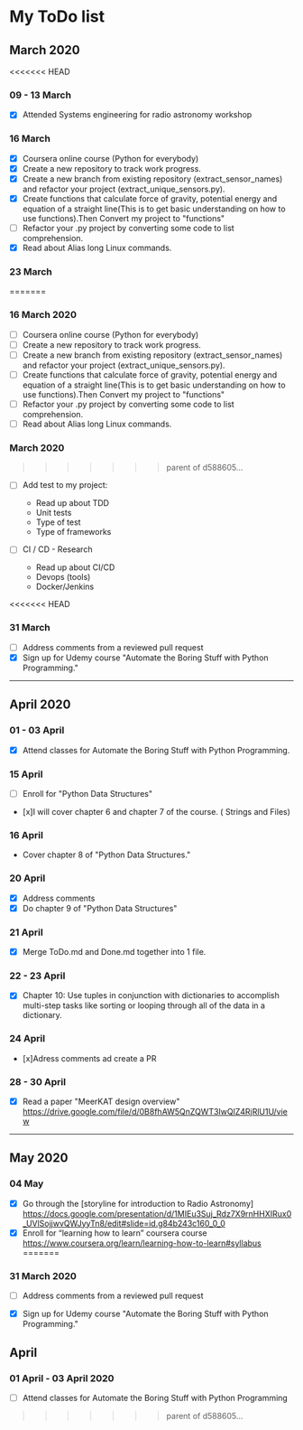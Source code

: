 # My ToDo list

## March 2020

<<<<<<< HEAD

### 09 - 13 March 

- [x] Attended Systems engineering for radio astronomy workshop


### 16 March 

- [x] Coursera online course (Python for everybody)
- [x] Create a new repository to track  work progress.
- [x] Create a new branch from existing repository (extract_sensor_names) and refactor your project (extract_unique_sensors.py).
- [x] Create functions that calculate force of gravity, potential energy and equation of a straight line(This is to get basic understanding on how to use functions).Then Convert my project to "functions"
- [ ] Refactor your .py project by converting some code to list comprehension.
- [x] Read about Alias long Linux commands.

### 23 March

=======

### 16 March 2020

- [ ] Coursera online course (Python for everybody)
- [ ] Create a new repository to track  work progress.
- [ ] Create a new branch from existing repository (extract_sensor_names) and refactor your project (extract_unique_sensors.py).
- [ ] Create functions that calculate force of gravity, potential energy and equation of a straight line(This is to get basic understanding on how to use functions).Then Convert my project to "functions"
- [ ] Refactor your .py project by converting some code to list comprehension.
- [ ] Read about Alias long Linux commands.

###  March 2020

>>>>>>> parent of d588605... 
- [ ] Add test to my project:
    - Read up about TDD
    - Unit tests
    - Type of test
    - Type of frameworks

- [ ] CI / CD - Research
    - Read up about CI/CD
    - Devops (tools)
    - Docker/Jenkins

<<<<<<< HEAD
### 31 March 
- [ ] Address comments from a reviewed pull request
- [x] Sign up for Udemy course "Automate the Boring Stuff with Python Programming."

- - - 
## April 2020
### 01  - 03 April 
- [x] Attend classes for Automate the Boring Stuff with Python Programming.

### 15 April 
- [ ] Enroll for "Python Data Structures"
- [x]I will cover chapter 6 and chapter 7 of the course. ( Strings and Files)
### 16 April 
- Cover chapter 8 of "Python Data Structures."
### 20 April
- [x] Address comments   
- [x] Do chapter 9 of "Python Data Structures" 
### 21 April 
- [x] Merge ToDo.md and Done.md together into 1 file.
### 22 - 23 April 
- [x] Chapter 10: Use tuples in conjunction with dictionaries to accomplish multi-step tasks like sorting or looping through all of the data in a dictionary.
### 24 April
- [x]Adress comments ad create a PR
### 28 - 30 April
- [x] Read a paper "MeerKAT design overview" <https://drive.google.com/file/d/0B8fhAW5QnZQWT3IwQlZ4RjRlU1U/view>
---
## May 2020
### 04 May 
- [x] Go through the [storyline for introduction to Radio Astronomy] <https://docs.google.com/presentation/d/1MIEu3Suj_Rdz7X9rnHHXIRux0_UVlSojjwvQWJyyTn8/edit#slide=id.g84b243c160_0_0>
 - [x] Enroll for “learning how to learn” coursera course  <https://www.coursera.org/learn/learning-how-to-learn#syllabus>
=======
### 31 March 2020
- [ ] Address comments from a reviewed pull request
- [x] Sign up for Udemy course "Automate the Boring Stuff with Python Programming."


## April
### 01 April - 03 April 2020
- [ ] Attend classes for Automate the Boring Stuff with Python Programming
>>>>>>> parent of d588605...